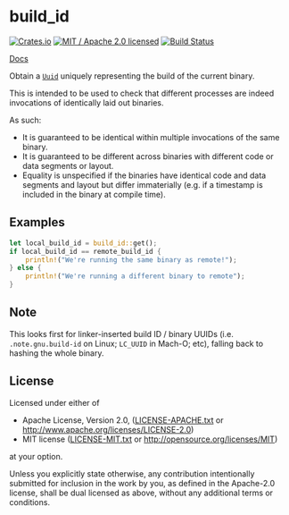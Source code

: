 # build_id

[![Crates.io](https://img.shields.io/crates/v/build_id.svg?maxAge=86400)](https://crates.io/crates/build_id)
[![MIT / Apache 2.0 licensed](https://img.shields.io/crates/l/build_id.svg?maxAge=2592000)](#License)
[![Build Status](https://dev.azure.com/alecmocatta/build_id/_apis/build/status/tests?branchName=master)](https://dev.azure.com/alecmocatta/build_id/_build/latest?branchName=master)

[Docs](https://docs.rs/build_id/0.2.1)

Obtain a [`Uuid`](https://docs.rs/uuid/0.8/uuid/) uniquely representing the
build of the current binary.

This is intended to be used to check that different processes are indeed
invocations of identically laid out binaries.

As such:
* It is guaranteed to be identical within multiple invocations of the same
binary.
* It is guaranteed to be different across binaries with different code or data
segments or layout.
* Equality is unspecified if the binaries have identical code and data segments
and layout but differ immaterially (e.g. if a timestamp is included in the
binary at compile time).

## Examples

```rust
let local_build_id = build_id::get();
if local_build_id == remote_build_id {
	println!("We're running the same binary as remote!");
} else {
	println!("We're running a different binary to remote");
}
```

## Note

This looks first for linker-inserted build ID / binary UUIDs (i.e.
`.note.gnu.build-id` on Linux; `LC_UUID` in Mach-O; etc), falling back to
hashing the whole binary.

## License
Licensed under either of

 * Apache License, Version 2.0, ([LICENSE-APACHE.txt](LICENSE-APACHE.txt) or http://www.apache.org/licenses/LICENSE-2.0)
 * MIT license ([LICENSE-MIT.txt](LICENSE-MIT.txt) or http://opensource.org/licenses/MIT)

at your option.

Unless you explicitly state otherwise, any contribution intentionally submitted for inclusion in the work by you, as defined in the Apache-2.0 license, shall be dual licensed as above, without any additional terms or conditions.
